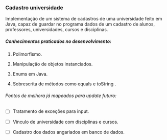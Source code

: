 ### </head>Cadastro universidade</head>

Implementação de um sistema de cadastros de uma universidade feito em Java, capaz de guardar no programa dados de um cadastro de alunos, professores, universidades, cursos e disciplinas.

##### Conhecimentos praticados no desenvolvimento:

1. Polimorfismo.

2. Manipulação de objetos instanciados.

3. Enums em Java.

4. Sobrescrita de métodos como equals e toString .

###### Pontos de melhora já mapeados para update futuro:

- [ ] Tratamento de exceções para input.

- [ ] Vínculo de universidade com disciplinas e cursos.

- [ ] Cadastro dos dados angariados em banco de dados.


     

   

